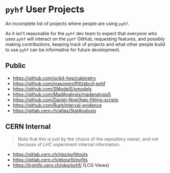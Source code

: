 # `pyhf` User Projects

An incomplete list of projects where people are using `pyhf`.

As it isn't reasonable for the `pyhf` dev team to expect that everyone who uses `pyhf` will interact on the `pyhf` GitHub, requesting features, and possibly making contributions, keeping track of projects and what other people build to use `pyhf` can be informative for future development.

## Public

* https://github.com/scikit-hep/cabinetry
* https://github.com/masonproffitt/abcd-pyhf
* https://github.com/SModelS/smodels
* https://github.com/MadAnalysis/madanalysis5
* https://github.com/Daniel-Noel/hep-fitting-scripts
* https://github.com/Rupt/interval-evidence
* https://gitlab.cern.ch/atlas/StatAnalysis

## CERN Internal

> Note that this is just by the choice of the repository owner, and not because of LHC experiment internal information.

* https://gitlab.cern.ch/rles/pyfittools
* https://gitlab.cern.ch/ekourlit/pyfits
* https://lcginfo.cern.ch/pkg/pyhf/ (LCG Views)
